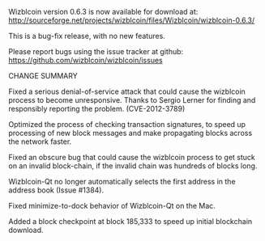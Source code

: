 Wizblcoin version 0.6.3 is now available for download at:
  http://sourceforge.net/projects/wizblcoin/files/Wizblcoin/wizblcoin-0.6.3/

This is a bug-fix release, with no new features.

Please report bugs using the issue tracker at github:
  https://github.com/wizblcoin/wizblcoin/issues

CHANGE SUMMARY

Fixed a serious denial-of-service attack that could cause the
wizblcoin process to become unresponsive. Thanks to Sergio Lerner
for finding and responsibly reporting the problem. (CVE-2012-3789)

Optimized the process of checking transaction signatures, to
speed up processing of new block messages and make propagating
blocks across the network faster.

Fixed an obscure bug that could cause the wizblcoin process to get
stuck on an invalid block-chain, if the invalid chain was
hundreds of blocks long.

Wizblcoin-Qt no longer automatically selects the first address
in the address book (Issue #1384).

Fixed minimize-to-dock behavior of Wizblcoin-Qt on the Mac.

Added a block checkpoint at block 185,333 to speed up initial
blockchain download.
